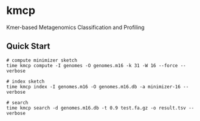 # kmcp

Kmer-based Metagenomics Classification and Profiling

## Quick Start

    # compute minimizer sketch
    time kmcp compute -I genomes -O genomes.m16 -k 31 -W 16 --force --verbose

    # index sketch
    time kmcp index -I genomes.m16 -O genomes.m16.db -a minimizer-16 --verbose
    
    # search    
    time kmcp search -d genomes.m16.db -t 0.9 test.fa.gz -o result.tsv --verbose 
